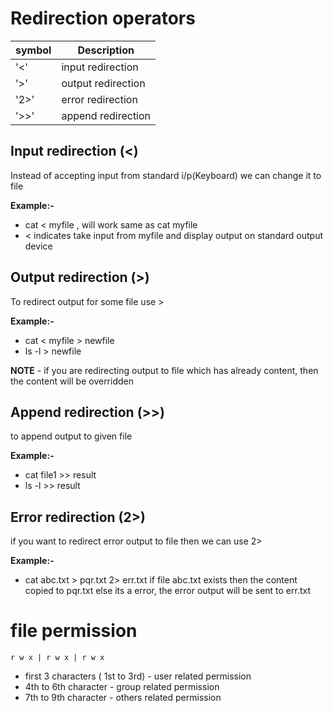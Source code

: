 # Redirection operators

symbol | Description 
-------|------------
'<'  | input redirection
  '>'  | output redirection
'2>' | error redirection 
'>>' | append redirection 

## Input redirection (<)

Instead of accepting input from standard i/p(Keyboard) we can change it to file 

**Example:-** 
- cat < myfile , will work same as cat myfile
- < indicates take input from myfile and display output on standard output device 

## Output redirection (>)

To redirect output for some file use >

**Example:-**
- cat < myfile > newfile
- ls -l > newfile

**NOTE** - if you are redirecting output to file which has already content, then the content will be overridden 

## Append redirection (>>)

to append output to given file 

**Example:-**
- cat file1 >> result 
- ls -l >> result 

## Error redirection (2>)

if you want to redirect error output to file then we can use 2>

**Example:-**
- cat abc.txt > pqr.txt 2> err.txt
if file abc.txt exists then the content copied to pqr.txt else its a error, the error output will be sent to err.txt


# file permission 

`r w x | r w x | r w x`

* first 3 characters ( 1st to 3rd)  - user related permission
* 4th to 6th character - group related permission 
* 7th to 9th character - others related permission
 
